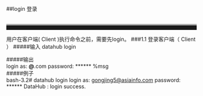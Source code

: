 ##login 登录  
<br>
<hr style=" height:12px;border:none;border-top:4px solid #A9A9A9;" />  
用户在客户端( Client )执行命令之前，需要先login。  
###1.1 登录客户端（ Client ）  
#####输入
	datahub login  
	 
#####输出  
	login as: ******@******.com
    password: ******
    %msg       	
#####例子  
    bash-3.2# datahub login
	login as: gongjing5@asiainfo.com
	password: ******
	DataHub : login success.
